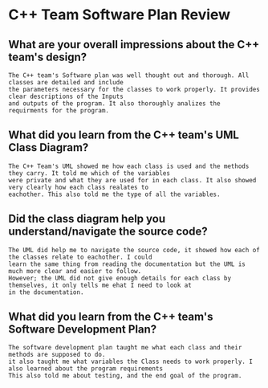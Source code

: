 # C++ Team Software Plan Review

## What are your overall impressions about the C++ team's design?
    The C++ team's Software plan was well thought out and thorough. All classes are detailed and include
    the parameters necessary for the classes to work properly. It provides clear descriptions of the Inputs
    and outputs of the program. It also thoroughly analizes the requirments for the program. 

## What did you learn from the C++ team's UML Class Diagram?
    The C++ Team's UML showed me how each class is used and the methods they carry. It told me which of the variables
    were private and what they are used for in each class. It also showed very clearly how each class realates to 
    eachother. This also told me the type of all the variables.

## Did the class diagram help you understand/navigate the source code?
    The UML did help me to navigate the source code, it showed how each of the classes relate to eachother. I could
    learn the same thing from reading the documentation but the UML is much more clear and easier to follow.
    However; the UML did not give enough details for each class by themselves, it only tells me ehat I need to look at
    in the documentation.

## What did you learn from the C++ team's Software Development Plan?
    The software development plan taught me what each class and their methods are supposed to do.
    it also taught me what variables the Class needs to work properly. I also learned about the program requirements
    This also told me about testing, and the end goal of the program.
